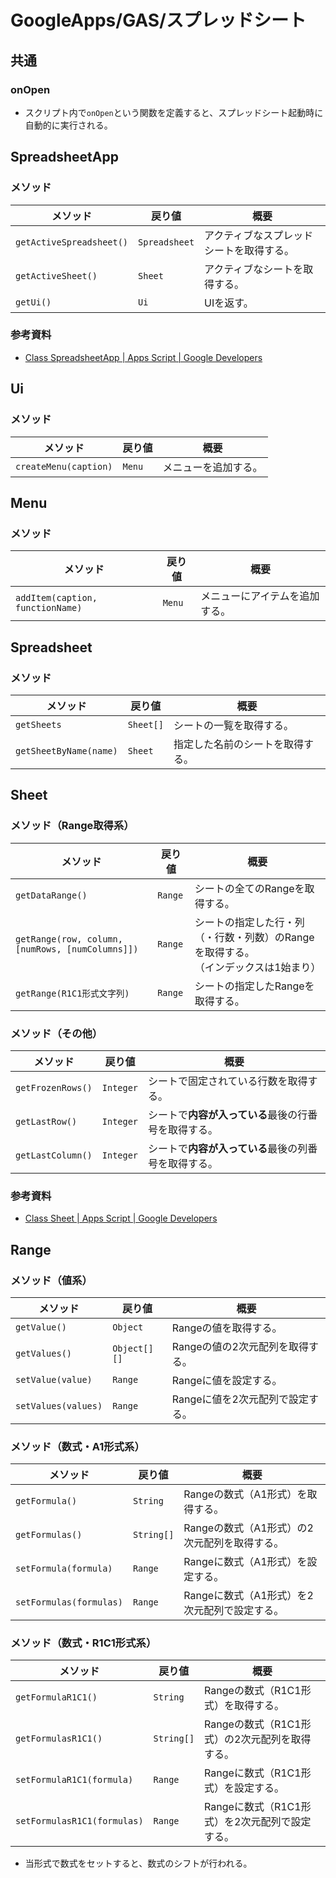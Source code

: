 # GoogleApps/GAS/スプレッドシート

## 共通

### onOpen

- スクリプト内で`onOpen`という関数を定義すると、スプレッドシート起動時に自動的に実行される。

## SpreadsheetApp

### メソッド

| メソッド                 | 戻り値        | 概要                                     |
| ------------------------ | ------------- | ---------------------------------------- |
| `getActiveSpreadsheet()` | `Spreadsheet` | アクティブなスプレッドシートを取得する。 |
| `getActiveSheet()`       | `Sheet`       | アクティブなシートを取得する。           |
| `getUi()`                | `Ui`          | UIを返す。                               |

### 参考資料

- [Class SpreadsheetApp  |  Apps Script  |  Google Developers](https://developers.google.com/apps-script/reference/spreadsheet/spreadsheet-app)

## Ui

### メソッド

| メソッド              | 戻り値 | 概要                 |
| --------------------- | ------ | -------------------- |
| `createMenu(caption)` | `Menu` | メニューを追加する。 |

## Menu

### メソッド

| メソッド                         | 戻り値 | 概要                           |
| -------------------------------- | ------ | ------------------------------ |
| `addItem(caption, functionName)` | `Menu` | メニューにアイテムを追加する。 |

## Spreadsheet

### メソッド

| メソッド               | 戻り値    | 概要                             |
| ---------------------- | --------- | -------------------------------- |
| `getSheets`            | `Sheet[]` | シートの一覧を取得する。         |
| `getSheetByName(name)` | `Sheet`   | 指定した名前のシートを取得する。 |

## Sheet

### メソッド（Range取得系）

| メソッド                                         | 戻り値  | 概要                                                         |
| ------------------------------------------------ | ------- | ------------------------------------------------------------ |
| `getDataRange()`                                 | `Range` | シートの全てのRangeを取得する。                              |
| `getRange(row, column, [numRows, [numColumns]])` | `Range` | シートの指定した行・列（・行数・列数）のRangeを取得する。<br />（インデックスは1始まり） |
| `getRange(R1C1形式文字列)`                       | `Range` | シートの指定したRangeを取得する。                            |

### メソッド（その他）

| メソッド          | 戻り値    | 概要                                                 |
| ----------------- | --------- | ---------------------------------------------------- |
| `getFrozenRows()` | `Integer` | シートで固定されている行数を取得する。               |
| `getLastRow()`    | `Integer` | シートで**内容が入っている**最後の行番号を取得する。 |
| `getLastColumn()` | `Integer` | シートで**内容が入っている**最後の列番号を取得する。 |

### 参考資料

- [Class Sheet  |  Apps Script  |  Google Developers](https://developers.google.com/apps-script/reference/spreadsheet/sheet)

## Range

### メソッド（値系）

| メソッド            | 戻り値       | 概要                             |
| ------------------- | ------------ | -------------------------------- |
| `getValue()`        | `Object`     | Rangeの値を取得する。            |
| `getValues()`       | `Object[][]` | Rangeの値の2次元配列を取得する。 |
| `setValue(value)`   | `Range`      | Rangeに値を設定する。            |
| `setValues(values)` | `Range`      | Rangeに値を2次元配列で設定する。 |

### メソッド（数式・A1形式系）

| メソッド                | 戻り値     | 概要                                         |
| ----------------------- | ---------- | -------------------------------------------- |
| `getFormula()`          | `String`   | Rangeの数式（A1形式）を取得する。            |
| `getFormulas()`         | `String[]` | Rangeの数式（A1形式）の2次元配列を取得する。 |
| `setFormula(formula)`   | `Range`    | Rangeに数式（A1形式）を設定する。            |
| `setFormulas(formulas)` | `Range`    | Rangeに数式（A1形式）を2次元配列で設定する。 |

### メソッド（数式・R1C1形式系）

| メソッド                    | 戻り値     | 概要                                           |
| --------------------------- | ---------- | ---------------------------------------------- |
| `getFormulaR1C1()`          | `String`   | Rangeの数式（R1C1形式）を取得する。            |
| `getFormulasR1C1()`         | `String[]` | Rangeの数式（R1C1形式）の2次元配列を取得する。 |
| `setFormulaR1C1(formula)`   | `Range`    | Rangeに数式（R1C1形式）を設定する。            |
| `setFormulasR1C1(formulas)` | `Range`    | Rangeに数式（R1C1形式）を2次元配列で設定する。 |

- 当形式で数式をセットすると、数式のシフトが行われる。
